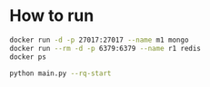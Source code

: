 # How to run

```bash
docker run -d -p 27017:27017 --name m1 mongo
docker run --rm -d -p 6379:6379 --name r1 redis
docker ps

python main.py --rq-start
```

